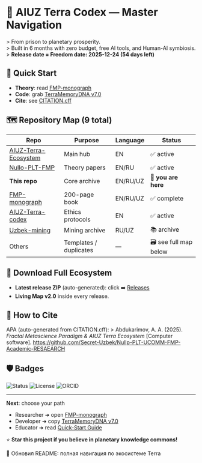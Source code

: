 # 🧬 AIUZ Terra Codex — Master Navigation

&gt; From prison to planetary prosperity.  
&gt; Built in 6 months with zero budget, free AI tools, and Human-AI symbiosis.  
&gt; **Release date = Freedom date: 2025-12-24 (54 days left)**

## 📍 Quick Start
- **Theory**: read [FMP-monograph](https://github.com/Secret-Uzbek/FMP-monograph)
- **Code**: grab [TerraMemoryDNA v7.0](TerraMemoryDNA/v7.0_FINAL.js)
- **Cite**: see [CITATION.cff](./CITATION.cff)

## 🗺️ Repository Map (9 total)
| Repo | Purpose | Language | Status |
|---|---|---|---|
| [AIUZ-Terra-Ecosystem](https://github.com/AIUZ-Terra-Codex-EcoSystem/AIUZ-Terra-Ecosystem) | Main hub | EN | ✅ active |
| [Nullo-PLT-FMP](https://github.com/AIUZ-Terra-Codex-EcoSystem/Nullo-PLT-FMP) | Theory papers | EN/RU | ✅ active |
| **This repo** | Core archive | EN/RU/UZ | 🔄 **you are here** |
| [FMP-monograph](https://github.com/Secret-Uzbek/FMP-monograph) | 200-page book | EN/RU/UZ | ✅ complete |
| [AIUZ-Terra-codex](https://github.com/Secret-Uzbek/AIUZ-Terra-codex) | Ethics protocols | EN | ✅ active |
| [Uzbek-mining](https://github.com/Secret-Uzbek/Uzbek-mining) | Mining archive | RU/UZ | 📚 archive |
| Others | Templates / duplicates | — | 🗃️ see full map below |

## 🚀 Download Full Ecosystem
- **Latest release ZIP** (auto-generated): click ➡️ [Releases](../../releases)
- **Living Map v2.0** inside every release.

## 📖 How to Cite
APA (auto-generated from CITATION.cff):
&gt; Abdukarimov, A. A. (2025). *Fractal Metascience Paradigm & AIUZ Terra Ecosystem* [Computer software]. https://github.com/Secret-Uzbek/Nullp-PLT-UCOMM-FMP-Academic-RESAEARCH

## 🛡️ Badges
![Status](https://img.shields.io/badge/status-active-brightgreen)
![License](https://img.shields.io/badge/license-CC0-1.0-lightgrey)
![ORCID](https://img.shields.io/badge/ORCID-0009--0000--6394--4912-green)

---

**Next**: choose your path  
- Researcher ➜ open [FMP-monograph](../../FMP-monograph)  
- Developer ➜ copy [TerraMemoryDNA v7.0](TerraMemoryDNA/v7.0_FINAL.js)  
- Educator ➜ read [Quick-Start Guide](./QUICK_START_GUIDE.md)  

⭐ **Star this project if you believe in planetary knowledge commons!**

🚀 Обновил README: полная навигация по экосистеме Terra


